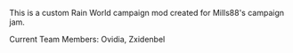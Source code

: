 This is a custom Rain World campaign mod created for Mills88's campaign jam.

Current Team Members: Ovidia, Zxidenbel
